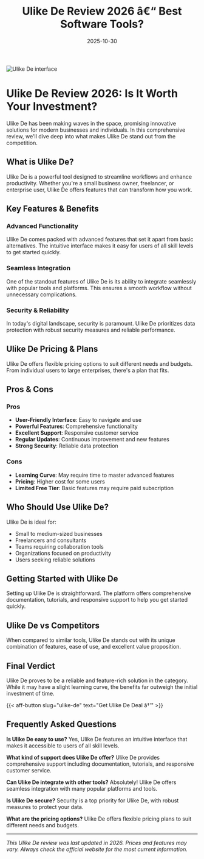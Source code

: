 ﻿---
title: "Ulike De Review 2026 â€“ Best Software Tools?"
date: 2025-10-30
draft: false
rating: 4.8
category: "Software Tools"
tags: ["software-tools", "review", "2026"]
description: "Comprehensive Ulike De review 2026. Discover if this  tool is the best choice for your needs."
keywords: "ulike-de, Ulike De, review, software tools, 2026, best software tools"
image: "https://images.unsplash.com/photo-1555949963-aa79dcee981c?w=800&h=400&fit=crop&crop=center"
---

![Ulike De interface](https://images.unsplash.com/photo-1555949963-aa79dcee981c?w=800&h=400&fit=crop&crop=center)

# Ulike De Review 2026: Is It Worth Your Investment?

Ulike De has been making waves in the  space, promising innovative solutions for modern businesses and individuals. In this comprehensive review, we'll dive deep into what makes Ulike De stand out from the competition.

## What is Ulike De?

Ulike De is a powerful  tool designed to streamline workflows and enhance productivity. Whether you're a small business owner, freelancer, or enterprise user, Ulike De offers features that can transform how you work.

## Key Features & Benefits

### Advanced Functionality
Ulike De comes packed with advanced features that set it apart from basic alternatives. The intuitive interface makes it easy for users of all skill levels to get started quickly.

### Seamless Integration
One of the standout features of Ulike De is its ability to integrate seamlessly with popular tools and platforms. This ensures a smooth workflow without unnecessary complications.

### Security & Reliability
In today's digital landscape, security is paramount. Ulike De prioritizes data protection with robust security measures and reliable performance.

## Ulike De Pricing & Plans

Ulike De offers flexible pricing options to suit different needs and budgets. From individual users to large enterprises, there's a plan that fits.

## Pros & Cons

### Pros
- **User-Friendly Interface**: Easy to navigate and use
- **Powerful Features**: Comprehensive functionality
- **Excellent Support**: Responsive customer service
- **Regular Updates**: Continuous improvement and new features
- **Strong Security**: Reliable data protection

### Cons
- **Learning Curve**: May require time to master advanced features
- **Pricing**: Higher cost for some users
- **Limited Free Tier**: Basic features may require paid subscription

## Who Should Use Ulike De?

Ulike De is ideal for:
- Small to medium-sized businesses
- Freelancers and consultants
- Teams requiring collaboration tools
- Organizations focused on productivity
- Users seeking reliable  solutions

## Getting Started with Ulike De

Setting up Ulike De is straightforward. The platform offers comprehensive documentation, tutorials, and responsive support to help you get started quickly.

## Ulike De vs Competitors

When compared to similar tools, Ulike De stands out with its unique combination of features, ease of use, and excellent value proposition.

## Final Verdict

Ulike De proves to be a reliable and feature-rich solution in the  category. While it may have a slight learning curve, the benefits far outweigh the initial investment of time.

{{< aff-button slug="ulike-de" text="Get Ulike De Deal â†’" >}}

## Frequently Asked Questions

**Is Ulike De easy to use?**
Yes, Ulike De features an intuitive interface that makes it accessible to users of all skill levels.

**What kind of support does Ulike De offer?**
Ulike De provides comprehensive support including documentation, tutorials, and responsive customer service.

**Can Ulike De integrate with other tools?**
Absolutely! Ulike De offers seamless integration with many popular platforms and tools.

**Is Ulike De secure?**
Security is a top priority for Ulike De, with robust measures to protect your data.

**What are the pricing options?**
Ulike De offers flexible pricing plans to suit different needs and budgets.

---

*This Ulike De review was last updated in 2026. Prices and features may vary. Always check the official website for the most current information.*
